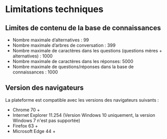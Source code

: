 # Limitations techniques

## Limites de contenu de la base de connaissances

* Nombre maximale d’alternatives : 99
* Nombre maximale d’arbres de conversation : 399
* Nombre maximale de caractères dans les questions (questions mères + alternatives) : 1000
* Nombre maximale de caractères dans les réponses: 5000
* Nombre maximale de questions/réponses dans la base de connaissances : 1000


## Version des navigateurs

La plateforme est compatible avec les versions des navigateurs suivants :

* Chrome 70 +
* Internet Explorer 11.254 (Version Windows 10 uniquement, la version Windows 7 n'est pas supportée)
* Firefox 63 +
* Microsoft Edge 44 +


